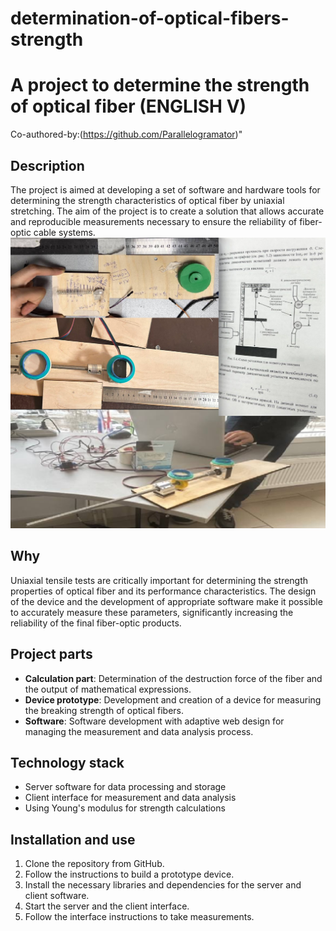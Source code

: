 # determination-of-optical-fibers-strength
# A project to determine the strength of optical fiber (ENGLISH V)
Co-authored-by:(https://github.com/Parallelogramator)"
## Description

The project is aimed at developing a set of software and hardware tools for determining the strength characteristics of optical fiber by uniaxial stretching. The aim of the project is to create a solution that allows accurate and reproducible measurements necessary to ensure the reliability of fiber-optic cable systems.
![prototipr](https://github.com/kkucc/determination-of-optical-fibers-strength/blob/kkucc-patch-1/gitoptical.png)

## Why

Uniaxial tensile tests are critically important for determining the strength properties of optical fiber and its performance characteristics. The design of the device and the development of appropriate software make it possible to accurately measure these parameters, significantly increasing the reliability of the final fiber-optic products.

## Project parts

* **Calculation part**: Determination of the destruction force of the fiber and the output of mathematical expressions.
* **Device prototype**: Development and creation of a device for measuring the breaking strength of optical fibers.
* **Software**:         Software development with adaptive web design for managing the measurement and data analysis process.

## Technology stack

* Server software for data processing and storage
* Client interface for measurement and data analysis
* Using Young's modulus for strength calculations

## Installation and use

1. Clone the repository from GitHub.
2. Follow the instructions to build a prototype device.
3. Install the necessary libraries and dependencies for the server and client software.
4. Start the server and the client interface.
5. Follow the interface instructions to take measurements.
